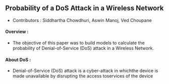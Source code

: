 ## Probability of a DoS Attack in a Wireless Network
+ Contributors : Siddhartha Chowdhuri, Aswin Manoj, Ved Choupane

#### Overview :

+ The  objective  of  this  paper  was  to  build  models  to calculate  the  probability  of  Denial-of-Service  (DoS)  attack  in a Wireless Network.

#### About DoS :
+ Denial-of-Service  (DoS)  attack  is  a  cyber-attack  in  whichthe  device  is  made  unavailable  by  disrupting  the  access  toservices  of  the  device

